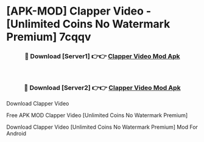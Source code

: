 # [APK-MOD] Clapper  Video - [Unlimited Coins No Watermark Premium] 7cqqv



<div align="center">
<h3>🔴 Download [Server1] 👉👉 <a href="https://momento.my/?title=Clapper__Video">Clapper  Video Mod Apk</a></h3><br>

<h3>🔴 Download [Server2] 👉👉 <a href="https://momento.my/?title=Clapper__Video">Clapper  Video Mod Apk</a></h3>
</div>



Download Clapper  Video 

Free APK MOD Clapper  Video [Unlimited Coins No Watermark Premium]

Download Clapper  Video [Unlimited Coins No Watermark Premium] Mod For Android
